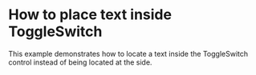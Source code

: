 # How to place text inside ToggleSwitch


<p>This example demonstrates how to locate a text inside the ToggleSwitch control instead of being located at the side.</p>

<br/>


